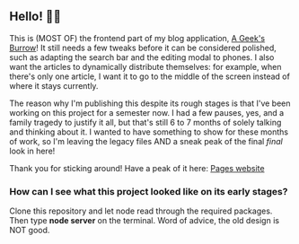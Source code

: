 ## Hello! 👋🏽

This is (MOST OF) the frontend part of my blog application, [A Geek's Burrow](https://github.com/herlocksholmes1888/A-Geeks-Burrow)! It still needs a few tweaks before it can be considered polished, such as adapting the search bar and the editing modal to phones. I also want the articles to dynamically distribute themselves: for example, when there's only one article, I want it to go to the middle of the screen instead of where it stays currently. 

The reason why I'm publishing this despite its rough stages is that I've been working on this project for a semester now. I had a few pauses, yes, and a family tragedy to justify it all, but that's still 6 to 7 months of solely talking and thinking about it. I wanted to have something to show for these months of work, so I'm leaving the legacy files AND a sneak peak of the final *final* look in here! 

Thank you for sticking around! Have a peak of it here: [Pages website](https://herlocksholmes1888.github.io/A-Geeks-Burrow-FRONTEND/)

### How can I see what this project looked like on its early stages?
Clone this repository and let node read through the required packages. Then type **node server** on the terminal. Word of advice, the old design is NOT good. 
